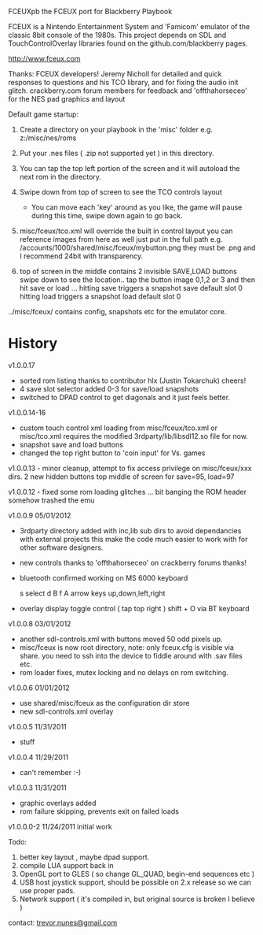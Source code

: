 FCEUXpb the FCEUX port for Blackberry Playbook  

FCEUX is a Nintendo Entertainment System and 'Famicom' emulator of the classic 8bit console of the 1980s.  This project depends on SDL and TouchControlOverlay libraries found on the github.com/blackberry pages. 

http://www.fceux.com

Thanks:  FCEUX developers! 
         Jeremy Nicholl for detailed and quick responses to questions and his TCO library, and for fixing the audio init glitch.
         crackberry.com forum members for feedback and 'offthahorseceo' for the NES pad graphics and layout
         
Default game startup:

1. Create a directory on your playbook in the 'misc' folder e.g.  z:/misc/nes/roms 
2. Put your .nes files ( .zip not supported yet ) in this directory.
3. You can tap the top left portion of the screen and it will autoload the next rom in the directory.  
4. Swipe down from top of screen to see the TCO controls layout
   - You can move each 'key' around as you like, the game will pause during this time, swipe down again to go back.

5. misc/fceux/tco.xml  will override the built in control layout
   you can reference images from here as well just put in the full path
   e.g.  /accounts/1000/shared/misc/fceux/mybutton.png
   they must be .png and I recommend 24bit with transparency.

6. top of screen in the middle contains 2 invisible SAVE,LOAD buttons
   swipe down to see the location..
   tap the button image 0,1,2 or 3 and then hit save or load ...
   hitting save triggers a snapshot save default slot 0
   hitting load triggers a snapshot load default slot 0

../misc/fceux/  contains config, snapshots etc for the emulator core.
 

History
===========================================

v1.0.0.17
- sorted rom listing thanks to contributor hlx (Justin Tokarchuk) cheers!
- 4 save slot selector added 0-3 for save/load snapshots
- switched to DPAD control to get diagonals and it just feels better.


v1.0.0.14-16
- custom touch control xml loading from misc/fceux/tco.xml or misc/tco.xml
  requires the modified 3rdparty/lib/libsdl12.so file for now.
- snapshot save and load buttons
- changed the top right button to 'coin input' for Vs. games

v1.0.0.13 - minor cleanup, attempt to fix access privilege 
            on misc/fceux/xxx dirs.
            2 new hidden buttons top middle of screen for save=95, load=97
            

v1.0.0.12 - fixed some rom loading glitches ...
            bit banging the ROM header somehow trashed the emu
            
v1.0.0.9 05/01/2012
- 3rdparty directory added with inc,lib sub dirs to avoid dependancies with external projects
  this make the code much easier to work with for other software designers.
  
- new controls thanks to 'offthahorseceo' on crackberry forums thanks!
- bluetooth confirmed working on MS 6000 keyboard

  s select
  d B
  f A
  arrow keys up,down,left,right

- overlay display toggle control ( tap top right )
  shift + O via BT keyboard


v1.0.0.8 03/01/2012
- another sdl-controls.xml with buttons moved 50 odd pixels up.
- misc/fceux is now root directory, note: only fceux.cfg is visible via share.
  you need to ssh into the device to fiddle around with .sav files etc.
- rom loader fixes, mutex locking and no delays on rom switching.


v1.0.0.6 01/01/2012

- use shared/misc/fceux as the configuration dir store
- new sdl-controls.xml overlay

v1.0.0.5 11/31/2011
- stuff

v1.0.0.4  11/29/2011
- can't remember :-)

v1.0.0.3  11/31/2011

- graphic overlays added
- rom failure skipping, prevents exit on failed loads



v1.0.0.0-2  11/24/2011 initial work


Todo:

1. better key layout , maybe dpad support.
2. compile LUA support back in
3. OpenGL port to GLES ( so change GL_QUAD, begin-end sequences etc )
4. USB host joystick support, should be possible on 2.x release so we can use proper pads.
5. Network support ( it's compiled in, but original source is broken I believe )
 
 
contact: trevor.nunes@gmail.com
 
 
 
